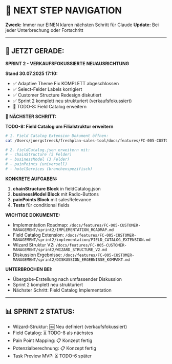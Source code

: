# 🧭 NEXT STEP NAVIGATION

**Zweck:** Immer nur EINEN klaren nächsten Schritt für Claude
**Update:** Bei jeder Unterbrechung oder Fortschritt

---

## 🎯 JETZT GERADE:

**SPRINT 2 - VERKAUFSFOKUSSIERTE NEUAUSRICHTUNG**

**Stand 30.07.2025 17:10:**
- ✅ Adaptive Theme Fix KOMPLETT abgeschlossen
- ✅ Select-Felder Labels korrigiert
- ✅ Customer Structure Redesign diskutiert
- ✅ Sprint 2 komplett neu strukturiert (verkaufsfokussiert)
- 🔄 TODO-8: Field Catalog erweitern

**🚀 NÄCHSTER SCHRITT:**

**TODO-8: Field Catalog um Filialstruktur erweitern**
```bash
# 1. Field Catalog Extension Dokument öffnen:
cat /Users/joergstreeck/freshplan-sales-tool/docs/features/FC-005-CUSTOMER-MANAGEMENT/sprint2/implementation/FIELD_CATALOG_EXTENSION.md

# 2. fieldCatalog.json erweitern mit:
# - chainStructure (5 Felder)
# - businessModel (3 Felder)
# - painPoints (universell)
# - hotelServices (branchenspezifisch)
```

**KONKRETE AUFGABEN:**
1. **chainStructure Block** in fieldCatalog.json
2. **businessModel Block** mit Radio-Buttons
3. **painPoints Block** mit salesRelevance
4. **Tests** für conditional fields

**WICHTIGE DOKUMENTE:**
- Implementation Roadmap: `/docs/features/FC-005-CUSTOMER-MANAGEMENT/sprint2/IMPLEMENTATION_ROADMAP.md`
- Field Catalog Extension: `/docs/features/FC-005-CUSTOMER-MANAGEMENT/sprint2/implementation/FIELD_CATALOG_EXTENSION.md`
- Wizard Struktur V2: `/docs/features/FC-005-CUSTOMER-MANAGEMENT/sprint2/WIZARD_STRUCTURE_V2.md`
- Diskussion Ergebnisse: `/docs/features/FC-005-CUSTOMER-MANAGEMENT/sprint2/DISKUSSION_ERGEBNISSE_KOMPAKT.md`

**UNTERBROCHEN BEI:**
- Übergabe-Erstellung nach umfassender Diskussion
- Sprint 2 komplett neu strukturiert
- Nächster Schritt: Field Catalog Implementation

---

## 📊 SPRINT 2 STATUS:
- Wizard-Struktur: 🆕 Neu definiert (verkaufsfokussiert)
- Field Catalog: ⏳ TODO-8 als nächstes
- Pain Point Mapping: 📋 Konzept fertig
- Potenzialberechnung: 📋 Konzept fertig
- Task Preview MVP: ⏳ TODO-6 später